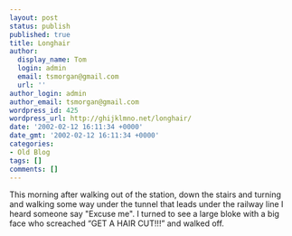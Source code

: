 ```yaml
---
layout: post
status: publish
published: true
title: Longhair
author:
  display_name: Tom
  login: admin
  email: tsmorgan@gmail.com
  url: ''
author_login: admin
author_email: tsmorgan@gmail.com
wordpress_id: 425
wordpress_url: http://ghijklmno.net/longhair/
date: '2002-02-12 16:11:34 +0000'
date_gmt: '2002-02-12 16:11:34 +0000'
categories:
- Old Blog
tags: []
comments: []
---
```

<p>This morning after walking out of the station, down the stairs and turning and walking some way under the tunnel that leads under the railway line I heard someone say "Excuse me". I turned to see a large bloke with a big face who screached &#8220;GET A HAIR CUT!!!&#8221; and walked off.</p>

